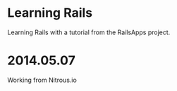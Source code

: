Learning Rails
==

Learning Rails with a tutorial from the RailsApps project.

2014.05.07
==
Working from Nitrous.io